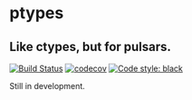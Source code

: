 # ptypes

## Like ctypes, but for pulsars.

[![Build Status](https://travis-ci.org/astrogewgaw/ptypes.svg?branch=release)](https://travis-ci.org/astrogewgaw/ptypes) 
[![codecov](https://codecov.io/gh/astrogewgaw/ptypes/branch/release/graph/badge.svg)](https://codecov.io/gh/astrogewgaw/ptypes) 
[![Code style: black](https://img.shields.io/badge/code%20style-black-000000.svg)](https://github.com/psf/black)

Still in development.
